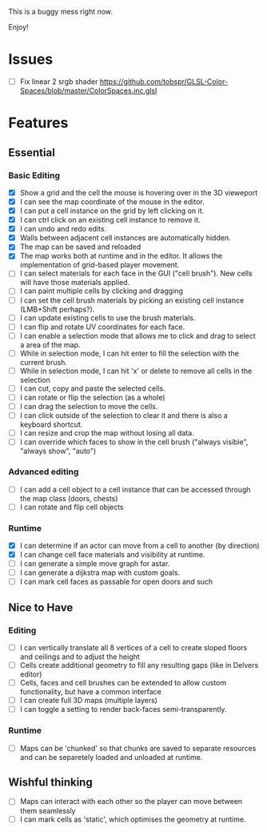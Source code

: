 This is a buggy mess right now.

Enjoy!

# Issues
- [ ] Fix linear 2 srgb shader https://github.com/tobspr/GLSL-Color-Spaces/blob/master/ColorSpaces.inc.glsl

# Features
## Essential
### Basic Editing
- [x] Show a grid and the cell the mouse is hovering over in the 3D vieweport
- [x] I can see the map coordinate of the mouse in the editor.
- [x] I can put a cell instance on the grid by left clicking on it.
- [x] I can ctrl click on an existing cell instance to remove it.
- [x] I can undo and redo edits.
- [x] Walls between adjacent cell instances are automatically hidden.
- [x] The map can be saved and reloaded
- [x] The map works both at runtime and in the editor. It allows the implementation of grid-based player movement.
- [ ] I can select materials for each face in the GUI ("cell brush"). New cells will have those materials applied.
- [ ] I can paint multiple cells by clicking and dragging
- [ ] I can set the cell brush materials by picking an existing cell instance (LMB+Shift perhaps?).
- [ ] I can update existing cells to use the brush materials.
- [ ] I can flip and rotate UV coordinates for each face.
- [ ] I can enable a selection mode that allows me to click and drag to select a area of the map.
- [ ] While in selection mode, I can hit enter to fill the selection with the current brush.
- [ ] While in selection mode, I can hit 'x' or delete to remove all cells in the selection
- [ ] I can cut, copy and paste the selected cells.
- [ ] I can rotate or flip the selection (as a whole)
- [ ] I can drag the selection to move the cells.
- [ ] I can click outside of the selection to clear it and there is also a keyboard shortcut.
- [ ] I can resize and crop the map without losing all data.
- [ ] I can override which faces to show in the cell brush ("always visible", "always show", "auto")

### Advanced editing
- [ ] I can add a cell object to a cell instance that can be accessed through the map class (doors, chests)
- [ ] I can rotate and flip cell objects

### Runtime
- [x] I can determine if an actor can move from a cell to another (by direction)
- [x] I can change cell face materials and visibility at runtime. 
- [ ] I can generate a simple move graph for astar.
- [ ] I can generate a dijkstra map with custom goals.
- [ ] I can mark cell faces as passable for open doors and such

## Nice to Have
### Editing
- [ ] I can vertically translate all 8 vertices of a cell to create sloped floors and ceilings and to adjust the height
- [ ] Cells create additional geometry to fill any resulting gaps (like in Delvers editor)
- [ ] Cells, faces and cell brushes can be extended to allow custom functionality, but have a common interface
- [ ] I can create full 3D maps (multiple layers)
- [ ] I can toggle a setting to render back-faces semi-transparently.

### Runtime
- [ ] Maps can be 'chunked' so that chunks are saved to separate resources and can be separetely loaded and unloaded at runtime.

## Wishful thinking
- [ ] Maps can interact with each other so the player can move between them seamlessly
- [ ] I can mark cells as 'static', which optimises the geometry at runtime.